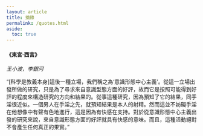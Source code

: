 ```yaml
---
layout: article
title: 摘錄
permalink: /quotes.html
aside:
  toc: true
---
```


#### 《東宮·西宮》
_王小波，李銀河_  

“[科學是教義本身]這後一種立場，我們稱之為‘意識形態中心主義’。從這一立場出發所做的研究，只是為了尋求來自意識型態方面的好評，故而它是按照可能得到好評的程度來構造研究的方向和結果的。從事這種研究，因為預知了它的結果，同手淫很近似。一個男人在手淫之先，就預知結果是本人的射精。然而這並不妨礙手淫在他想像中有聲有色地進行，這是因為有快感在支持。對於從意識形態中心主義出發的研究來說，來自意識形態方面的好評就具有快感的意味。而且，這種活動絕對不會產生任何真正的果實。”
